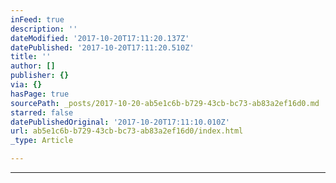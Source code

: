 ```yaml
---
inFeed: true
description: ''
dateModified: '2017-10-20T17:11:20.137Z'
datePublished: '2017-10-20T17:11:20.510Z'
title: ''
author: []
publisher: {}
via: {}
hasPage: true
sourcePath: _posts/2017-10-20-ab5e1c6b-b729-43cb-bc73-ab83a2ef16d0.md
starred: false
datePublishedOriginal: '2017-10-20T17:11:10.010Z'
url: ab5e1c6b-b729-43cb-bc73-ab83a2ef16d0/index.html
_type: Article

---
```

---